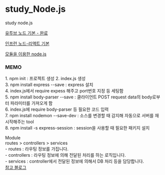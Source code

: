 # study_Node.js

study node.js

<a href="https://www.youtube.com/watch?v=toLDNN4FQv0&t=17s">유투브 노드 기본 - 완료</a>

<a href="https://www.inflearn.com/course/%EB%94%B0%EB%9D%BC%ED%95%98%EB%A9%B0-%EB%B0%B0%EC%9A%B0%EB%8A%94-%EB%85%B8%EB%93%9C-%EB%A6%AC%EC%95%A1%ED%8A%B8-%EA%B8%B0%EB%B3%B8/lecture/37064?tab=curriculum">인프런 노드-리액트 기본</a>      
  
<a href="https://askforyou.tistory.com/19?category=997470">모듈을 이용한 node.js</a>

<h3>MEMO</h3>
<p>
1. npm init : 프로젝트 생성
2. index.js 생성<br>
3. npm install express --save : express 설치<br>
4. index.js에서 require expess 해주고 port번호 지정 등 세팅함<br>
5. npm install body-parser --save : 클라이언트 POST request data의 body로부터 파라미터를 가져오게 함<br>
6. index.js에 require body-parser 등 필요한 코드 입력<br>
7. npm install nodemon --save-dev : 소스를 변경할 때 감지해 자동으로 서버를 재 시작해주는 tool<br>
8. npm install -s express-session : session을 사용할 때 필요한 패키지 설치<br>
</p>
<p>
Module <br>
  routes > controllers > services<br>
  - routes : 라우팅 정보를 가집니다.<br>
  - controllers : 라우팅 정보에 의해 전달된 처리를 하는 로직입니다.<br>
  - services : controller에서 전달된 정보에 의해서 DB 처리 등을 담당합니다.<br>
  <a href="https://askforyou.tistory.com/19?category=887470">참고 블로그</a>
</p>
